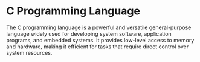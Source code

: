 # C Programming Language
The C programming language is a powerful and versatile general-purpose language widely used for developing system software, application programs, and embedded systems. It provides low-level access to memory and hardware, making it efficient for tasks that require direct control over system resources.

